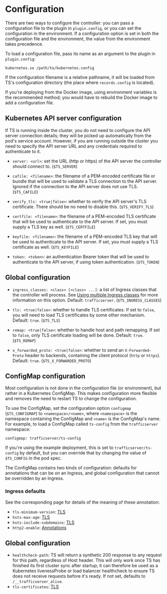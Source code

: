 # Configuration

There are two ways to configure the controller: you can pass a configuration
file to the plugin in `plugin.config`, or you can set the configuration in the
environment.  If a configuration option is set in both the configuration file
and the environment, the value from the environment takes precedence.

To load a configuration file, pass its name as an argument to the plugin in
`plugin.config`:

```
kubernetes.so /path/to/kubernetes.config
```

If the configuration filename is a relative pathname, it will be loaded from
TS's configuration directory (the place where `records.config` is located).

If you're deploying from the Docker image, using environment variables is the
recommended method; you would have to rebuild the Docker image to add a
configuration file.

## Kubernetes API server configuration

If TS is running inside the cluster, you do not need to configure the API
server connection details; they will be picked up automatically from the pod's
service account.  However, if you are running outside the cluster you need to
specify the API server URL and any credentials required to authenticate to it.

* `server: <url>`: set the URL (http or https) of the API server the controller
  should connect to.  (`$TS_SERVER`)

* `cafile: <filename>`: the filename of a PEM-encoded certificate file or
  bundle that will be used to validate a TLS connection to the API server.
  Ignored if the connection to the API server does not use TLS.  (`$TS_CAFILE`)

* `verify_tls: <true|false>`: whether to verify the API server's TLS certificate.
  There should be no need to disable this.  (`$TS_VERIFY_TLS`)

* `certfile: <filename>`: the filename of a PEM-encoded TLS certificate that
  will be used to authenticate to the API server.  If set, you must supply a TLS
  key as well. (`$TS_CERTFILE`)

* `keyfile: <filename>`: the filename of a PEM-encoded TLS key that will be used
  to authenticate to the API server.  If set, you must supply a TLS certificate
  as well.  (`$TS_KEYFILE`)

* `token: <token>`: an authentication Bearer token that will be used to
  authenticate to the API server, if using token authentication.  (`$TS_TOKEN`)

## Global configuration

* `ingress_classes: <class> [<class> ...]`: a list of Ingress classes that the
  controller will process.  See [Using multiple Ingress classes](classes.md) for
  more information on this option. Default: `trafficserver`.
  (`$TS_INGRESS_CLASSES`)

* `tls: <true|false>`: whether to handle TLS certificates.  If set to `false`,
  you will need to load TLS certificates by some other mechanism.  Default:
  `true`.  (`$TS_TLS`)

* `remap: <true|false>`: whether to handle host and path remapping.  If set to
  `false`, only TLS certificate loading will be done.  Default: `true`.
  (`$TS_REMAP`)

* `x_forwarded_proto: <true|false>`: whether to send an `X-Forwarded-Proto`
  header to backends, containing the client protocol (`http` or `https`).
  Default: `true`.  (`$TS_X_FORWARDED_PROTO`)

## ConfigMap configuration

Most configuration is not done in the configuration file (or environment), but
rather in a Kubernetes ConfigMap.  This makes configuration more flexible and
removes the need to restart TS to change the configuration.

To use the ConfigMap, set the configuration option `configmap`
(`$TS_CONFIGMAP`) to `<namespace>/<name>`, where `<namespace>` is the namespace
containing the ConfigMap and `<name>` is the ConfigMap's name.   For example,
to load a ConfigMap called `ts-config` from the `trafficserver` namespace:

```
configmap: trafficserver/ts-config
```

If you're using the example deployment, this is set to `trafficserver/ts-config`
by default, but you can override that by changing the value of `$TS_CONFIG` in
the pod spec.

The ConfigMap contains two kinds of configuration: defaults for annotations
that can be on an Ingress, and global configuration that cannot be overridden
by an Ingress.

### Ingress defaults

See the corresponding page for details of the meaning of these annotation:

* `tls-minimum-version`: [TLS](tls.md)
* `hsts-max-age`: [TLS](tls.md)
* `hsts-include-subdomains`: [TLS](tls.md)
* `http2-enable`: [Annotations](annotations.md)

## Global configuration

* `healthcheck-path`: TS will return a synthetic 200 response to any request for
  this path, regardless of Host header.  This will only work once TS has
  finished its first cluster sync after startup; it can therefore be used as a
  Kubernetes livenessProbe or load balancer healthcheck to ensure TS does not
  receive requests before it's ready.  If not set, defaults to
  `/__trafficserver_alive`.
* `tls-certificates`: [TLS](tls.md)
